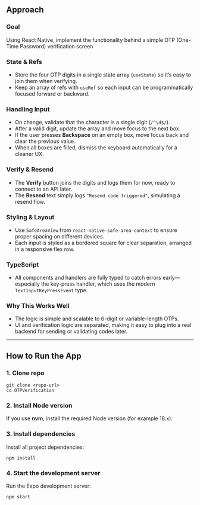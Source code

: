 ## Approach

### Goal
Using React Native, implement the functionality behind a simple OTP (One-Time Password) verification screen

### State & Refs
- Store the four OTP digits in a single state array (`useState`) so it’s easy to join them when verifying.
- Keep an array of refs with `useRef` so each input can be programmatically focused forward or backward.

### Handling Input
- On change, validate that the character is a single digit (`/^\d$/`).
- After a valid digit, update the array and move focus to the next box.
- If the user presses **Backspace** on an empty box, move focus back and clear the previous value.
- When all boxes are filled, dismiss the keyboard automatically for a cleaner UX.

### Verify & Resend
- The **Verify** button joins the digits and logs them for now, ready to connect to an API later.
- The **Resend** text simply logs `"Resend code triggered"`, simulating a resend flow.

### Styling & Layout
- Use `SafeAreaView` from `react-native-safe-area-context` to ensure proper spacing on different devices.
- Each input is styled as a bordered square for clear separation, arranged in a responsive flex row.

### TypeScript
- All components and handlers are fully typed to catch errors early—especially the key-press handler, which uses the modern `TextInputKeyPressEvent` type.

### Why This Works Well
- The logic is simple and scalable to 6-digit or variable-length OTPs.
- UI and verification logic are separated, making it easy to plug into a real backend for sending or validating codes later.

---

## How to Run the App

### 1. Clone repo
```shell
git clone <repo-url>
cd OTPVerification
```

### 2. Install Node version
If you use **nvm**, install the required Node version (for example 18.x):

### 3. Install dependencies
Install all project dependencies: 
```shell
npm install
```

### 4. Start the development server
Run the Expo development server:
```shell
npm start
```



